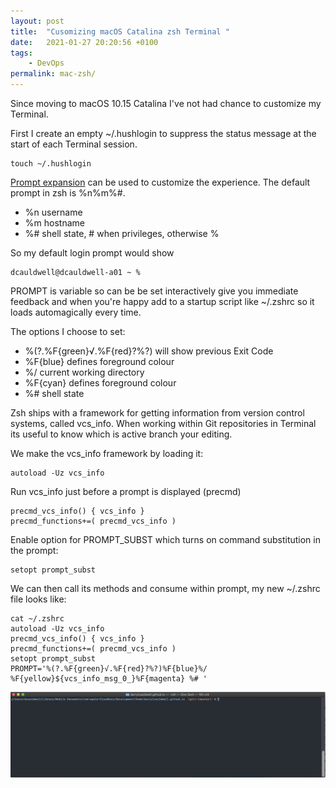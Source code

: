 ```yaml
---
layout: post
title:  "Cusomizing macOS Catalina zsh Terminal "
date:   2021-01-27 20:20:56 +0100
tags:
    - DevOps
permalink: mac-zsh/
---
```


Since moving to macOS 10.15 Catalina I've not had chance to customize my Terminal.

First I create an empty ~/.hushlogin to suppress the status message at the start of each Terminal session.

```
touch ~/.hushlogin
```

[Prompt expansion](http://zsh.sourceforge.net/Doc/Release/Prompt-Expansion.html) can be used to customize the experience. The default prompt in zsh is %n%m%#.
* %n username
* %m hostname
* %# shell state, # when privileges, otherwise % 

So my default login prompt would show
```
dcauldwell@dcauldwell-a01 ~ %
```

PROMPT is variable so can be be set interactively give you immediate feedback and when you're happy add to a startup script like ~/.zshrc so it loads automagically every time.

The options I choose to set:
* %(?.%F{green}√.%F{red}?%?) will show  previous Exit Code
* %F{blue} defines foreground colour
* %/ current working directory
* %F{cyan} defines foreground colour
* %# shell state

Zsh ships with a framework for getting information from version control systems, called vcs_info. When working within Git repositories in Terminal its useful to know which is active branch your editing.

We make the vcs_info framework by loading it:

```
autoload -Uz vcs_info
```

Run vcs_info just before a prompt is displayed (precmd)

```
precmd_vcs_info() { vcs_info }
precmd_functions+=( precmd_vcs_info )
```

Enable option for PROMPT_SUBST which turns on command substitution in the prompt:

```
setopt prompt_subst
```


We can then call its methods and consume within prompt, my new ~/.zshrc file looks like:

```
cat ~/.zshrc
autoload -Uz vcs_info
precmd_vcs_info() { vcs_info }
precmd_functions+=( precmd_vcs_info )
setopt prompt_subst
PROMPT='%(?.%F{green}√.%F{red}?%?)%F{blue}%/ %F{yellow}${vcs_info_msg_0_}%F{magenta} %# '
```

<img src="/images/zsh-profile.jpg">